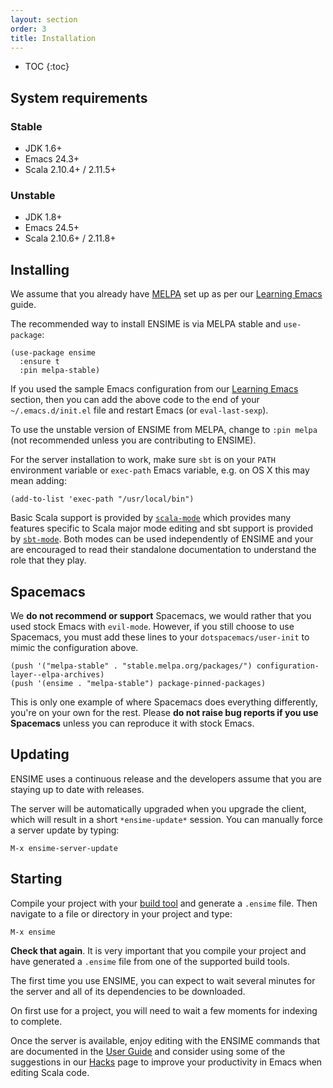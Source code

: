 ```yaml
---
layout: section
order: 3
title: Installation
---
```


- TOC
{:toc}


## System requirements

### Stable

- JDK 1.6+
- Emacs 24.3+
- Scala 2.10.4+ / 2.11.5+

### Unstable

- JDK 1.8+
- Emacs 24.5+
- Scala 2.10.6+ / 2.11.8+

## Installing

We assume that you already have [MELPA](http://melpa.org) set up as per our [Learning Emacs](/editors/emacs/learning) guide.

The recommended way to install ENSIME is via MELPA stable and `use-package`:

```elisp
(use-package ensime
  :ensure t
  :pin melpa-stable)
```

If you used the sample Emacs configuration from our [Learning Emacs](/editors/emacs/learning) section, then you can add the above code to the end of your `~/.emacs.d/init.el` file and restart Emacs (or `eval-last-sexp`).

To use the unstable version of ENSIME from MELPA, change to `:pin melpa` (not recommended unless you are contributing to ENSIME).

For the server installation to work, make sure `sbt` is on your `PATH` environment variable or `exec-path` Emacs variable, e.g. on OS X this may mean adding:

```elisp
(add-to-list 'exec-path "/usr/local/bin")
```

Basic Scala support is provided by [`scala-mode`](/editors/emacs/scala-mode) which provides many features specific to Scala major mode editing and sbt support is provided by [`sbt-mode`](/editors/emacs/sbt-mode). Both modes can be used independently of ENSIME and your are encouraged to read their standalone documentation to understand the role that they play.

## Spacemacs

We **do not recommend or support** Spacemacs, we would rather that you used stock Emacs with `evil-mode`. However, if you still choose to use Spacemacs, you must add these lines to your `dotspacemacs/user-init` to mimic the configuration above.

```elisp
(push '("melpa-stable" . "stable.melpa.org/packages/") configuration-layer--elpa-archives)
(push '(ensime . "melpa-stable") package-pinned-packages)
```

This is only one example of where Spacemacs does everything differently, you're on your own for the rest. Please **do not raise bug reports if you use Spacemacs** unless you can reproduce it with stock Emacs.


## Updating

ENSIME uses a continuous release and the developers assume that you are staying up to date with releases.

The server will be automatically upgraded when you upgrade the client, which will result in a short `*ensime-update*` session. You can manually force a server update by typing:

```
M-x ensime-server-update
```


## Starting

Compile your project with your [build tool](/build_tools) and generate a `.ensime` file. Then navigate to a file or directory in your project and type:

```
M-x ensime
```

**Check that again**. It is very important that you compile your project and have generated a `.ensime` file from one of the supported build tools.

The first time you use ENSIME, you can expect to wait several minutes for the server and all of its dependencies to be downloaded.

On first use for a project, you will need to wait a few moments for indexing to complete.

Once the server is available, enjoy editing with the ENSIME commands that are documented in the [User Guide](/editors/emacs/userguide) and consider using some of the suggestions in our [Hacks](/editors/emacs/hacks) page to improve your productivity in Emacs when editing Scala code.
